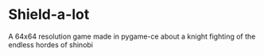 # Shield-a-lot
A 64x64 resolution game made in pygame-ce about a knight fighting of the endless hordes of shinobi
